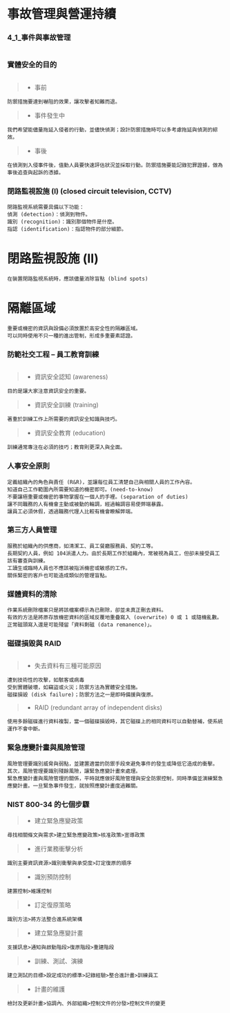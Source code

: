 # 事故管理與營運持續

### 4_1_事件與事故管理
```
```
### 實體安全的目的
```
```
>* 事前
```
防禦措施要達到嚇阻的效果，讓攻擊者知難而退。
```
>* 事件發生中
```
我們希望能儘量拖延入侵者的行動，並儘快偵測；設計防禦措施時可以多考慮拖延與偵測的綜效。
```
>* 事後
```
在偵測到入侵事件後，值勤人員要快速評估狀況並採取行動。防禦措施要能記錄犯罪證據，做為事後追查與起訴的憑據。
```
### 閉路監視設施 (I)  (closed circuit television, CCTV) 
```
閉路監視系統需要具備以下功能：
偵測 (detection)：偵測到物件。
識別 (recognition)：識別那個物件是什麼。
指認 (identification)：指認物件的部分細節。
```
# 閉路監視設施 (II)
```
在裝置閉路監視系統時，應該儘量消除盲點 (blind spots)
```
# 隔離區域
```
重要或機密的資訊與設備必須放置於高安全性的隔離區域。
可以同時使用不只一種的進出管制，形成多重要素認證。
```
### 防範社交工程 – 員工教育訓練
```
```
>* 資訊安全認知 (awareness)
```
目的是讓大家注意資訊安全的重要。
```
>* 資訊安全訓練 (training)
```
著重於訓練工作上所需要的資訊安全知識與技巧。
```
>* 資訊安全教育 (education)
```
訓練通常專注在必須的技巧；教育則更深入與全面。
```
### 人事安全原則
```
定義組織內的角色與責任 (R&R)，並讓每位員工清楚自己與相關人員的工作內容。
知道自己工作範圍內所需要知道的機密即可。(need-to-know)
不要讓極重要或機密的事物掌握在一個人的手裡。(separation of duties)
讓不同職務的人有機會主動或被動的輪調，經過輪調容易使弊端暴露。
讓員工必須休假，透過職務代理人比較有機會瞭解弊端。
```

### 第三方人員管理
```
服務於組織內的供應商，如清潔工、員工餐廳服務員、契約工等。
長期契約人員，例如 104派遣人力。由於長期工作於組織內，常被視為員工，但卻未接受員工該有審查與訓練。
工讀生或臨時人員也不應該被指派機密或敏感的工作。
關係緊密的客戶也可能造成類似的管理盲點。
```
### 媒體資料的清除
```
作業系統刪除檔案只是將該檔案標示為已刪除，卻並未真正刪去資料。
有效的方法是將原存放機密資料的區域反覆地重疊寫入 (overwrite) 0 或 1 或隨機亂數。
正常磁頭寫入還是可能殘留「資料剩磁 (data remanence)」。
```
### 磁碟損毀與 RAID
```
```
>* 失去資料有三種可能原因
```
遭到技術性的攻擊，如駭客或病毒
受到實體破壞，如竊盜或火災；防禦方法為實體安全措施。
磁碟損毀 (disk failure)；防禦方法之一是即時備援與復原。
```

>* RAID (redundant array of independent disks) 
```
使用多餘磁碟進行資料複製，當一個磁碟損毀時，其它磁碟上的相同資料可以自動替補，使系統運作不會中斷。
```
### 緊急應變計畫與風險管理
```
風險管理要識別威脅與弱點，並建置適當的防禦手段來避免事件的發生或降低它造成的衝擊。
其次，風險管理要識別殘餘風險，讓緊急應變計畫來處理。
緊急應變計畫與風險管理的關係，平時就應做好風險管理與安全防禦控制，同時準備並演練緊急應變計畫。一旦緊急事件發生，就按照應變計畫度過難關。
```
### NIST 800-34 的七個步驟
>* 建立緊急應變政策
```
尋找相關條文與需求>建立緊急應變政策>核准政策>宣導政策
```
>* 進行業務衝擊分析
```
識別主要資訊資源>識別衝擊與承受度>訂定復原的順序
```
>* 識別預防控制
```
建置控制>維護控制
```
>* 訂定復原策略 
```
識別方法>將方法整合進系統架構
```
>* 建立緊急應變計畫
```
支援訊息>通知與啟動階段>復原階段>重建階段
```
>* 訓練、測試、演練
```
建立測試的目標>設定成功的標準>記錄經驗>整合進計畫>訓練員工
```
>* 計畫的維護
```
檢討及更新計畫>協調內、外部組織>控制文件的分發>控制文件的變更
```






